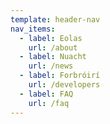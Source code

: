 ```yaml
---
template: header-nav
nav_items:
  - label: Eolas
    url: /about
  - label: Nuacht
    url: /news
  - label: Forbróirí
    url: /developers
  - label: FAQ
    url: /faq
---
```

